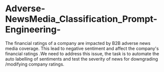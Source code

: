 # Adverse-NewsMedia_Classification_Prompt-Engineering-
The financial ratings of a company are impacted by B2B adverse news media coverage. This lead to negative sentiment and affect the company's financial ratings .We need to address this issue, the task is to automate the auto labelling of sentiments and test the severity of news for downgrading /modifying company ratings.
